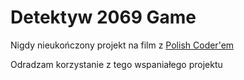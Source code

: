 # Detektyw 2069 Game
Nigdy nieukończony projekt na film z [Polish Coder'em](https://github.com/Polish-Coder)

Odradzam korzystanie z tego wspaniałego projektu 
